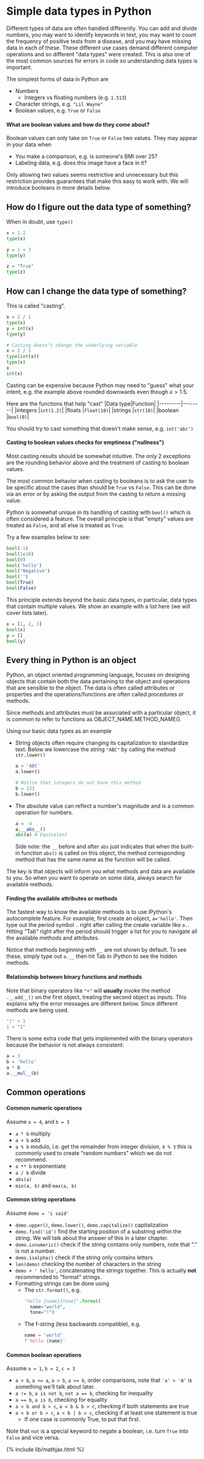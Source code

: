 # Simple data types in Python

Different types of data are often handled differently. You can add and divide
numbers, you may want to identify keywords in text, you may want to count
the frequency of positive tests from a disease, and you may have missing data
in each of these.
These different use cases demand different computer operations and so different
"data types" were created. This is also one of the most common sources for
errors in code so understanding data types is important.

The simplest forms of data in Python are
- Numbers
  - Integers vs floating numbers (e.g. `1.513`)
- Character strings, e.g. `"Lil Wayne"`
- Boolean values, e.g. `True` or `False`

#### What are boolean values and how do they come about?

Boolean values can only take on `True` or `False` two values. They may
appear in your data when
- You make a comparison, e.g. is someone's BMI over 25?
- Labeling data, e.g. does this image have a face in it?

Only allowing two values seems restrictive and unnecessary but this
restriction provides guarantees that make this easy to work with.
We will introduce booleans in more details below.

## How do I figure out the data type of something?

When in doubt, use `type()`
```python
x = 1.2
type(x)

y = 1 < 3
type(y)

z = "True"
type(z)
```

## How can I change the data type of something?

This is called "casting".

```python
x = 2 / 1
type(x)
y = int(x)
type(y)

# Casting doesn't change the underlying variable
x = 2 / 1
type(int(x))
type(x)
x
int(x)
```

Casting can be expensive because Python may need to "guess"
what your intent, e.g. the example above rounded downwards even though $x > 1.5$.

Here are the functions that help "cast"
|Data type|Function|
|---------|--------|
|integers |`int(1.2)`|
|floats   |`float(10)`|
|strings  |`str(10)`|
|boolean  |`bool(0)`|

You should try to cast something that doesn't make sense, e.g. `int('abc')`
#### Casting to boolean values checks for emptiness ("nullness")

Most casting results should be somewhat intuitive. The only 2 exceptions are the
rounding behavior above and the treatment of casting to boolean values.

The most common behavior when casting to booleans is to ask the user to
be specific about the cases than should be `True` vs `False`. This can be
done via an error or by asking the output from the casting to return a missing
value.

Python is somewhat unique in its handling of casting with `bool()` which is
often considered a feature. The overall principle is that "empty" values are
treated as `False`, and all else is treated as `True`.

Try a few examples below to see:
```python
bool(-1)
bool(1e10)
bool(0)
bool('hello')
bool('Negative')
bool('')
bool(True)
bool(False)
```

This principle extends beyond the basic data types, in particular, data types
that contain multiple values. We show an example with a list here (we will cover
lists later).
```python
x = [1, 2, 3]
bool(x)
y = []
bool(y)
```


## Every thing in Python is an object

Python, an object oriented programming language, focuses
on designing objects that contain both the data pertaining to the object
and operations that are sensible to the object. The data is often called
attributes or properties and the operations/functions are often called
procedures or methods.

Since methods and attributes must be associated with a particular object,
it is common to refer to functions as OBJECT_NAME.METHOD_NAME().

Using our basic data types as an example
- String objects often require changing its capitalization to standardize
  text. Below we lowercase the string `"ABC"` by calling the method `str.lower()`
  ```python
  a = 'ABC'
  a.lower()

  # Notice that integers do not have this method
  b = 123
  b.lower()
  ```
- The absolute value can reflect a number's magnitude and is a common
  operation for numbers.
  ```python
  a = -4
  a.__abs__()
  abs(a) # Equivalent
  ```
  Side note: the `__` before and after `abs` just indicates that when
  the built-in function `abs()` is called on this object, the method
  corresponding method that has the same name as the function will be
  called.

The key is that objects will inform you what methods and data are
available to you. So when you want to operate on some data, always
search for available methods.

#### Finding the available attributes or methods

The fastest way to know the available methods is to use iPython's
autocomplete feature. For example, first create an object, `a='hello'`.
Then type out the period symbol `.` right after calling the create variable
like `a.`. Hitting "Tab" right after the period should trigger a list
for you to navigate all the available methods and attributes.

Notice that methods beginning with `__` are not shown by default. To see
these, simply type out `a.__` then hit Tab in iPython to see the hidden methods.

#### Relationship between binary functions and methods

Note that binary operators like `"+"` will **usually** invoke the method `.__add__()`
on the first object, treating the second object as inputs. This explains why
the error messages are different below. Since different methods are being used.

```python
"1" + 1
1 + "1"
```

There is some extra code that gets implemented with the binary operators because
the behavior is not always consistent:
```python
a = 3
b = 'hello'
a * b
a.__mul__(b)
```

## Common operations

#### Common numeric operations
Assume `a = 4`, and `b = 3`
- `a * b` multiply
- `a + b` add
- `a % b` modulo, i.e. get the remainder from integer division, `4 % 3`
  this is commonly used to create "random numbers" which we do not
  recommend. 
- `a ** b` exponentiate
- `a / b` divide
- `abs(a)`
- `min(a, b)` and `max(a, b)`

#### Common string operations
Assume `demo = 'i said'`
- `demo.upper()`, `demo.lower()`, `demo.capitalize()` capitalization
- `demo.find('id')` find the starting position of a substring within the string.
  We will talk about the answer of this in a later chapter.
- `demo.isnumeric()` check if the string contains only numbers, note that "." is not
  a number.
- `demo.isalpha()` check if the string only contains letters
- `len(demo)` checking the number of characters in the string
- `demo + ' hello'`, concatenating the strings together.
  This is actually **not** recommended to "format" strings.
- Formatting strings can be done using
  - The `str.format()`, e.g.
    ```python
    "hello {name}{tone}".format(
      name="world",
      tone="!")
    ```
  - The f-string (less backwards compatible), e.g.
    ```python
    name = 'world'
    f'hello {name}'
    ```

#### Common boolean operations
Assume `a = 1`, `b = 2`, `c = 3`
- `a < b`, `a <= a`, `a > b`, `a >= b`, order comparisons, note that
  `'a' > 'A'` is something we'll talk about later.
- `a != b`, `a is not b`, `not a == b`, checking for inequality
- `a == b`, `a is b`, checking for equality
- `a < b and b > c`, `a < b & b > c`, checking if both statements are true
- `a < b or b > c`, `a < b | b > c`, checking if at least one statement is true
  - If one case is commonly True, to put that first.

Note that `not` is a special keyword to negate a boolean, i.e. turn `True` into
`False` and vice versa.


{% include lib/mathjax.html %}
